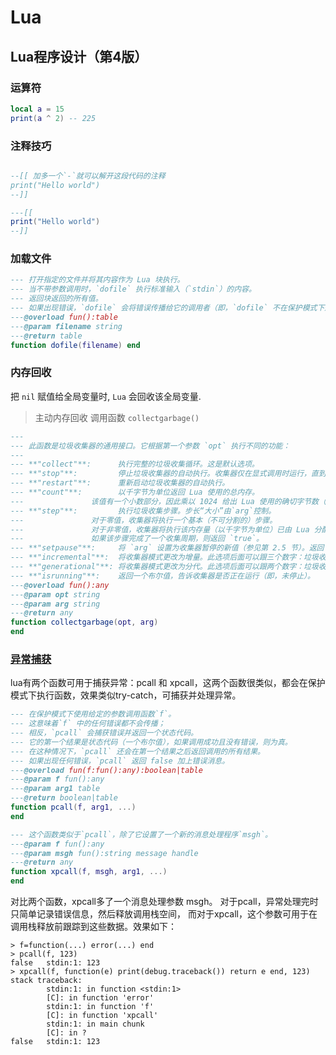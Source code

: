 # Lua

## Lua程序设计（第4版）

### 运算符

```lua
local a = 15
print(a ^ 2) -- 225
```

### 注释技巧

```lua

--[[ 加多一个`-`就可以解开这段代码的注释
print("Hello world") 
--]]

---[[ 
print("Hello world")
--]]

```

### 加载文件

```lua
--- 打开指定的文件并将其内容作为 Lua 块执行。
--- 当不带参数调用时，`dofile` 执行标准输入（`stdin`）的内容。
--- 返回块返回的所有值。
--- 如果出现错误，`dofile` 会将错误传播给它的调用者（即，`dofile` 不在保护模式下运行）。
---@overload fun():table
---@param filename string
---@return table
function dofile(filename) end
```

### 内存回收

把 `nil` 赋值给全局变量时, `Lua` 会回收该全局变量.

> 主动内存回收 调用函数 `collectgarbage()`

```lua
---
--- 此函数是垃圾收集器的通用接口。它根据第一个参数 `opt` 执行不同的功能：
---
--- **"collect"**:      执行完整的垃圾收集循环。这是默认选项。
--- **"stop"**:         停止垃圾收集器的自动执行。收集器仅在显式调用时运行，直到调用重新启动它。
--- **"restart"**:      重新启动垃圾收集器的自动执行。
--- **"count"**:        以千字节为单位返回 Lua 使用的总内存。
---               该值有一个小数部分，因此乘以 1024 给出 Lua 使用的确切字节数（溢出除外）。
--- **"step"**:         执行垃圾收集步骤。步长“大小”由`arg`控制。
---               对于零值，收集器将执行一个基本（不可分割的）步骤。
---               对于非零值，收集器将执行该内存量（以千字节为单位）已由 Lua 分配。
---               如果该步骤完成了一个收集周期，则返回 `true`。
--- **"setpause"**:     将 `arg` 设置为收集器暂停的新值（参见第 2.5 节）。返回 `pause` 的前一个值。
--- **"incremental"**:  将收集器模式更改为增量。此选项后面可以跟三个数字：垃圾收集器暂停、步长乘数和步长。
--- **"generational"**: 将收集器模式更改为分代。此选项后面可以跟两个数字：垃圾收集器次要乘数和主要乘数。
--- **"isrunning"**:    返回一个布尔值，告诉收集器是否正在运行（即，未停止）。
---@overload fun():any
---@param opt string
---@param arg string
---@return any
function collectgarbage(opt, arg)
end
```

### [异常捕获](https://blog.csdn.net/mycwq/article/details/49256003)

lua有两个函数可用于捕获异常：pcall 和 xpcall，这两个函数很类似，都会在保护模式下执行函数，效果类似try-catch，可捕获并处理异常。

```lua
--- 在保护模式下使用给定的参数调用函数`f`。
--- 这意味着`f` 中的任何错误都不会传播；
--- 相反，`pcall` 会捕获错误并返回一个状态代码。
--- 它的第一个结果是状态代码（一个布尔值），如果调用成功且没有错误，则为真。
--- 在这种情况下，`pcall` 还会在第一个结果之后返回调用的所有结果。
--- 如果出现任何错误，`pcall` 返回 false 加上错误消息。
---@overload fun(f:fun():any):boolean|table
---@param f fun():any
---@param arg1 table
---@return boolean|table
function pcall(f, arg1, ...)
end

--- 这个函数类似于`pcall`，除了它设置了一个新的消息处理程序`msgh`。
---@param f fun():any
---@param msgh fun():string message handle
---@return any
function xpcall(f, msgh, arg1, ...)
end
```

对比两个函数，xpcall多了一个消息处理参数 msgh。 对于pcall，异常处理完时只简单记录错误信息，然后释放调用栈空间， 而对于xpcall，这个参数可用于在调用栈释放前跟踪到这些数据。效果如下：

```Shell
> f=function(...) error(...) end
> pcall(f, 123)
false   stdin:1: 123
> xpcall(f, function(e) print(debug.traceback()) return e end, 123)
stack traceback:
        stdin:1: in function <stdin:1>
        [C]: in function 'error'
        stdin:1: in function 'f'
        [C]: in function 'xpcall'
        stdin:1: in main chunk
        [C]: in ?
false   stdin:1: 123
```

